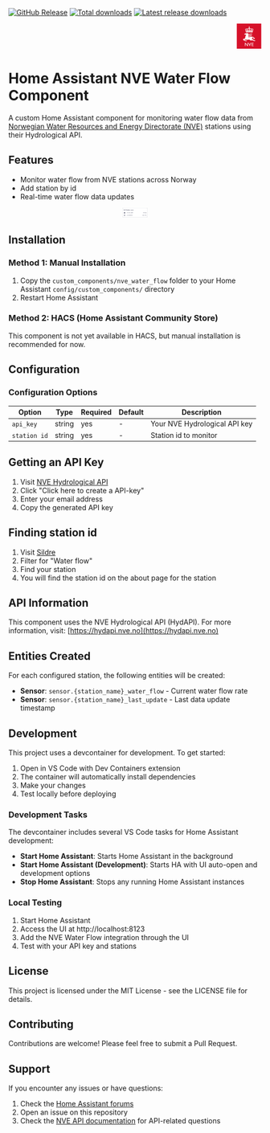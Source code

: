 [![GitHub Release][releases-shield]][releases]
[![Total downloads][total-downloads-shield]][total-downloads]
[![Latest release downloads][latest-release-downloads-shield]][latest-release-downloads]

<p align="right">
<img width="50" alt="Logo" src="https://raw.githubusercontent.com/toringer/home-assistant-nve-water-flow/main/assets/icon.png">
</p>

# Home Assistant NVE Water Flow Component

A custom Home Assistant component for monitoring water flow data from [Norwegian Water Resources and Energy Directorate (NVE)](https://www.nve.no/) stations using their Hydrological API.

## Features

- Monitor water flow from NVE stations across Norway
- Add station by id
- Real-time water flow data updates

<p align="center">
<img width="50" alt="sensor" src="https://raw.githubusercontent.com/toringer/home-assistant-nve-water-flow/main/assets/sensor.png">
</p>

## Installation

### Method 1: Manual Installation

1. Copy the `custom_components/nve_water_flow` folder to your Home Assistant `config/custom_components/` directory
2. Restart Home Assistant

### Method 2: HACS (Home Assistant Community Store)

This component is not yet available in HACS, but manual installation is recommended for now.

## Configuration


### Configuration Options

| Option | Type | Required | Default | Description |
|--------|------|----------|---------|-------------|
| `api_key` | string | yes | - | Your NVE Hydrological API key |
| `station id` | string | yes | - | Station id to monitor |



## Getting an API Key

1. Visit [NVE Hydrological API](https://hydapi.nve.no)
2. Click "Click here to create a API-key"
3. Enter your email address
4. Copy the generated API key

## Finding station id
1. Visit [Sildre](https://sildre.nve.no)
2. Filter for "Water flow"
3. Find your station
4. You will find the station id on the about page for the station

## API Information

This component uses the NVE Hydrological API (HydAPI). For more information, visit: [https://hydapi.nve.no](https://hydapi.nve.no)

## Entities Created

For each configured station, the following entities will be created:

- **Sensor**: `sensor.{station_name}_water_flow` - Current water flow rate
- **Sensor**: `sensor.{station_name}_last_update` - Last data update timestamp

## Development

This project uses a devcontainer for development. To get started:

1. Open in VS Code with Dev Containers extension
2. The container will automatically install dependencies
3. Make your changes
4. Test locally before deploying

### Development Tasks

The devcontainer includes several VS Code tasks for Home Assistant development:

- **Start Home Assistant**: Starts Home Assistant in the background
- **Start Home Assistant (Development)**: Starts HA with UI auto-open and development options
- **Stop Home Assistant**: Stops any running Home Assistant instances


### Local Testing

1. Start Home Assistant
2. Access the UI at http://localhost:8123
3. Add the NVE Water Flow integration through the UI
4. Test with your API key and stations

## License

This project is licensed under the MIT License - see the LICENSE file for details.

## Contributing

Contributions are welcome! Please feel free to submit a Pull Request.

## Support

If you encounter any issues or have questions:

1. Check the [Home Assistant forums](https://community.home-assistant.io/)
2. Open an issue on this repository
3. Check the [NVE API documentation](https://hydapi.nve.no) for API-related questions


[releases-shield]: https://img.shields.io/github/v/release/toringer/home-assistant-nve-water-flow?style=flat-square
[releases]: https://github.com/toringer/home-assistant-nve-water-flow/releases
[total-downloads-shield]: https://img.shields.io/github/downloads/toringer/home-assistant-nve-water-flow/total?style=flat-square
[total-downloads]: https://github.com/toringer/home-assistant-nve-water-flow
[latest-release-downloads-shield]: https://img.shields.io/github/downloads/toringer/home-assistant-nve-water-flow/latest/total?style=flat-square
[latest-release-downloads]: https://github.com/toringer/home-assistant-nve-water-flow